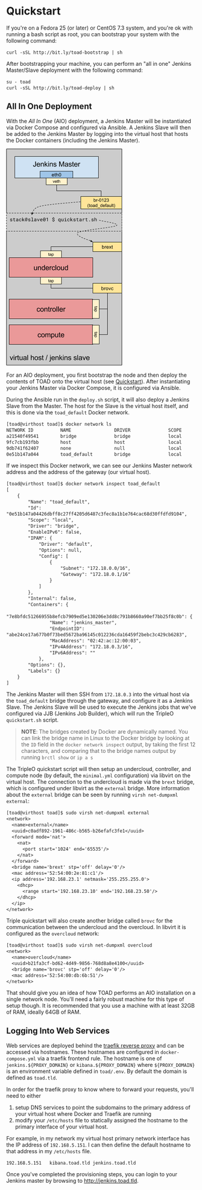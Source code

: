 # Quickstart

If you're on a Fedora 25 (or later) or CentOS 7.3 system, and you're ok with
running a bash script as root, you can bootstrap your system with the following
command:

    curl -sSL http://bit.ly/toad-bootstrap | sh

After bootstrapping your machine, you can perform an "all in one" Jenkins
Master/Slave deployment with the following command:

    su - toad
    curl -sSL http://bit.ly/toad-deploy | sh

## All In One Deployment

With the _All In One_ (AIO) deployment, a Jenkins Master will be instantiated
via Docker Compose and configured via Ansible. A Jenkins Slave will then be
added to the Jenkins Master by logging into the virtual host that hosts the
Docker containers (including the Jenkins Master).

![TOAD All In One][toad_aio_overview]

For an AIO deployment, you first bootstrap the node and then deploy the
contents of TOAD onto the virtual host (see [Quickstart](#quickstart)). After
instantiating your Jenkins Master via Docker Compose, it is configured via
Ansible.

During the Ansible run in the `deploy.sh` script, it will also deploy a Jenkins
Slave from the Master. The host for the Slave is the virtual host itself, and
this is done via the `toad_default` Docker network.

    [toad@virthost toad]$ docker network ls
    NETWORK ID          NAME                DRIVER              SCOPE
    a21540f49541        bridge              bridge              local
    9fc7cb193fbb        host                host                local
    9db741f62407        none                null                local
    0e51b147a044        toad_default        bridge              local

If we inspect this Docker network, we can see our Jenkins Master network
address and the address of the gateway (our virtual host).

    [toad@virthost toad]$ docker network inspect toad_default
    [
        {
            "Name": "toad_default",
            "Id": "0e51b147a04426dbff8c27ff4205d6487c3fec8a1b1e764cac68d30ffdfd9104",
            "Scope": "local",
            "Driver": "bridge",
            "EnableIPv6": false,
            "IPAM": {
                "Driver": "default",
                "Options": null,
                "Config": [
                    {
                        "Subnet": "172.18.0.0/16",
                        "Gateway": "172.18.0.1/16"
                    }
                ]
            },
            "Internal": false,
            "Containers": {
                "7e8bfdc51266955b8efcb7909ed5e130206e3dd8c791b8660a90ef7bb25f8c0b": {
                    "Name": "jenkins_master",
                    "EndpointID": "abe24ce17a677b0f73bed5672ba96145c012236cda16459f2bebc3c429cb6283",
                    "MacAddress": "02:42:ac:12:00:03",
                    "IPv4Address": "172.18.0.3/16",
                    "IPv6Address": ""
                },
            "Options": {},
            "Labels": {}
        }
    ]

The Jenkins Master will then SSH from `172.18.0.3` into the virtual host via
the `toad_default` bridge through the gateway, and configure it as a Jenkins
Slave. The Jenkins Slave will be used to execute the Jenkins jobs that we've
configured via JJB (Jenkins Job Builder), which will run the TripleO
`quickstart.sh` script.

> **NOTE**: The bridges created by Docker are dynamically named. You can link
> the bridge name in Linux to the Docker bridge by looking at the `ID` field in
> the `docker network inspect` output, by taking the first 12 characters, and
> comparing that to the bridge names output by running `brctl show` or `ip a s`

The TripleO quickstart script will then setup an undercloud, controller, and
compute node (by default, the `minimal.yml` configuration) via libvirt on the
virtual host. The connection to the undercloud is made via the `brext` bridge,
which is configured under libvirt as the `external` bridge. More information
about the `external` bridge can be seen by running `virsh net-dumpxml
external`:

    [toad@virthost toad]$ sudo virsh net-dumpxml external
    <network>
      <name>external</name>
      <uuid>c0adf892-1961-486c-b565-b26efafc3fe1</uuid>
      <forward mode='nat'>
        <nat>
          <port start='1024' end='65535'/>
        </nat>
      </forward>
      <bridge name='brext' stp='off' delay='0'/>
      <mac address='52:54:00:2e:81:c1'/>
      <ip address='192.168.23.1' netmask='255.255.255.0'>
        <dhcp>
          <range start='192.168.23.10' end='192.168.23.50'/>
        </dhcp>
      </ip>
    </network>

Triple quickstart will also create another bridge called `brovc` for the
communication between the undercloud and the overcloud. In libvirt it is
configured as the `overcloud` network:

    [toad@virthost toad]$ sudo virsh net-dumpxml overcloud
    <network>
      <name>overcloud</name>
      <uuid>b21fa3cf-bd62-4d49-9856-768d8a8e4100</uuid>
      <bridge name='brovc' stp='off' delay='0'/>
      <mac address='52:54:00:db:6b:51'/>
    </network>

That should give you an idea of how TOAD performs an AIO installation on a
single network node. You'll need a fairly robust machine for this type of setup
though. It is recommended that you use a machine with at least 32GB of RAM,
ideally 64GB of RAM.

## Logging Into Web Services

Web services are deployed behind the [traefik reverse
proxy](https://docs.traefik.io/) and can be accessed via hostnames. These
hostnames are configured in `docker-compose.yml` via a traefik frontend rule.
The hostname is one of `jenkins.${PROXY_DOMAIN}` or `kibana.${PROXY_DOMAIN}`
where `${PROXY_DOMAIN}` is an environment variable defined in `toad/.env`. By
default the domain is defined as `toad.tld`.

In order for the traefik proxy to know where to forward your requests, you'll
need to either 

1. setup DNS services to point the subdomains to the primary address of your
   virtual host where Docker and Traefik are running
1. modify your `/etc/hosts` file to statically assigned the hostname to the
   primary interface of your virtual host.

For example, in my network my virtual host primary network interface has the IP
address of `192.168.5.151`. I can then define the default hostname to that
address in my `/etc/hosts` file.

    192.168.5.151	kibana.toad.tld jenkins.toad.tld

Once you've completed the provisioning steps, you can login to your Jenkins
master by browsing to http://jenkins.toad.tld.

[toad_aio_overview]: images/toad_aio_overview.png

